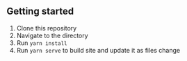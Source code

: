 ## Getting started

1. Clone this repository
1. Navigate to the directory
1. Run `yarn install`
1. Run `yarn serve` to build site and update it as files change
